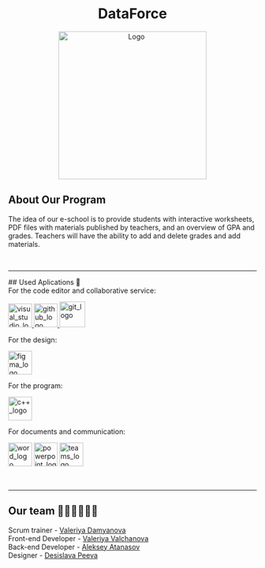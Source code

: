 <h1 align="center">DataForce</h1>
<div align="center">
  <img src="https://codingburgas-my.sharepoint.com/:i:/g/personal/vmdamyanova23_codingburgas_bg/EafLQR2EJVNEsURJvCw1rh4BDwEB0S9mnflwaHxlBFvADQ?e=3HREci" alt="Logo" width="300"/>
</div>

## About Our Program
The idea of ​​our e-school is to provide students with interactive worksheets, PDF files with materials published by teachers, and an overview of GPA and grades. Teachers will have the ability to add and delete grades and add materials.

<br>
<hr>
## Used Aplications 🔧
<br>
For the code editor and collaborative service:
<p align="left">
  <a href="https://visualstudio.microsoft.com/"><img src="https://static.wikia.nocookie.net/logopedia/images/6/62/Brand_Visual_Studio_Win_2019.svg/revision/latest/scale-to-width-down/250?cb=20191019024151" alt="visual_studio_logo" width=48px /> </a>
  <a href="https://github.com/dashboard"><img src="https://img.icons8.com/nolan/344/github.png" alt="github_logo" width=48px /> </a>
  <a href="https://git-scm.com/"><img src="https://img.icons8.com/nolan/344/git.png" alt="git_logo" width=52px /></a>
</p>

For the design:
<p align="left">
  <a href="https://www.figma.com/files/team/1385910562731979983/recents-and-sharing?fuid=1385910558285597179"><img src="https://www.figma.com/using-the-figma-brand/" alt="figma_logo" width=48px /> </a>
</p>

For the program:
<p align="left">
  <a href="https://cplusplus.com/"><img src="https://upload.wikimedia.org/wikipedia/commons/thumb/1/18/ISO_C%2B%2B_Logo.svg/1822px-ISO_C%2B%2B_Logo.svg.png" alt="c++_logo" width=48px /></a>
</p>  
For documents and communication:
<p align="left">
  <a href="https://www.microsoft.com/en-us/microsoft-365/word?msockid=39e6725c97be65811ad566e29617647a"><img src="https://img.icons8.com/color/344/ms-word.png" alt="word_logo" width=48px /></a>
  <a href="https://www.microsoft.com/en-us/microsoft-365/powerpoint?msockid=39e6725c97be65811ad566e29617647a"><img src="https://img.icons8.com/color/344/ms-powerpoint.png" alt="powerpoint_logo" width=48px /></a>
  <a href="https://teams.microsoft.com/v2/?skipauthstrap=1"><img src="https://img.icons8.com/color/344/microsoft-teams.png" alt="teams_logo" width=48px /></a>
</p>
<br>
<hr>

## Our team 👩🏻‍💻🧑🏼‍💻
Scrum trainer - <a href = "https://github.com/VMDamyanova23"> Valeriya Damyanova </a><br>
Front-end Developer - <a href = "https://github.com/VVValchanova23"> Valeriya Valchanova </a><br>
Back-end Developer - <a href = "https://github.com/AYAAtanasov23"> Aleksey Atanasov </a><br>
Designer - <a href = "https://github.com/DVPeeva23"> Desislava Peeva </a><br>



